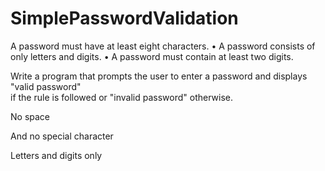 # SimplePasswordValidation

A password	must	have	at	least	eight	characters.
• A	password	consists	of	only 	letters	and	digits.
• A	password	must	contain	at	least	two	digits.

Write	a	program	 that	prompts	the	user	to	enter	a	password	and	displays	"valid	password"	
if	the	rule	is	followed
	or	"invalid	password"	otherwise.


No space 

And no special character

Letters and digits only
